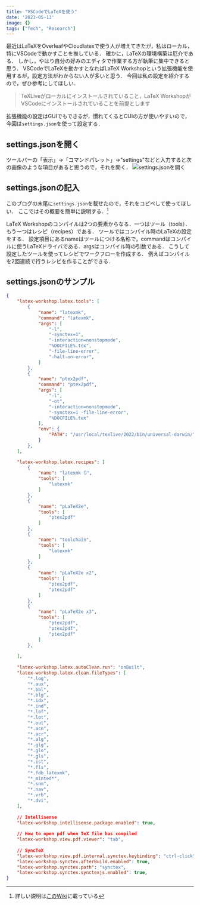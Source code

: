 ```yaml
---
title: "VSCodeでLaTeXを使う"
date: '2023-05-13'
image: {}
tags: ["Tech", "Research"]
---
```

最近はLaTeXをOverleafやCloudlatexで使う人が増えてきたが，私はローカル，特にVSCodeで動かすことを推している．
確かに，LaTeXの環境構築は厄介である．
しかし，やはり自分の好みのエディタで作業する方が執筆に集中できると思う．
VSCodeでLaTeXを動かすとなればLaTeX Workshopという拡張機能を使用するが，設定方法がわからない人が多いと思う．
今回は私の設定を紹介するので，ぜひ参考にしてほしい．

> TeXLiveがローカルにインストールされていること，LaTeX WorkshopがVSCodeにインストールされていることを前提とします

拡張機能の設定はGUIでもできるが，慣れてくるとCUIの方が使いやすいので，今回は`settings.json`を使って設定する．

## settings.jsonを開く

ツールバーの「表示」→「コマンドパレット」→"settings"などと入力すると次の画像のような項目があると思うので，それを開く．
![settings.jsonを開く](/posts/vscode-latex/settings.png)

## settings.jsonの記入

このブログの末尾に`settings.json`を載せたので，それをコピペして使ってほしい．
ここではその概要を簡単に説明する．[^1]

LaTeX Workshopのコンパイルは2つの要素からなる．一つはツール（tools）．もう一つはレシピ（recipes）である．
ツールではコンパイル時のLaTeXの設定をする．
設定項目にあるnameはツールにつける名称で，commandはコンパイルに使うLaTeXドライバである．argsはコンパイル時の引数である．
こうして設定したツールを使ってレシピでワークフローを作成する．
例えばコンパイルを2回連続で行うレシピを作ることができる．

## settings.jsonのサンプル

```json
{
    "latex-workshop.latex.tools": [
        {
            "name": "latexmk",
            "command": "latexmk",
            "args": [
                "-l",
                "-synctex=1",
                "-interaction=nonstopmode",
                "%DOCFILE%.tex",
                "-file-line-error",
                "-halt-on-error",
            ]
        },
        {
            "name": "ptex2pdf",
            "command": "ptex2pdf",
            "args": [
                "-l",
                "-ot",
                "-interaction=nonstopmode",
                "-synctex=1 -file-line-error",
                "%DOCFILE%.tex"
            ],
            "env": {
                "PATH": "/usr/local/texlive/2022/bin/universal-darwin/"
            }
        },
    ],

    "latex-workshop.latex.recipes": [
        {
            "name": "latexmk 🔃",
            "tools": [
                "latexmk"
            ]
        },
        {
            "name": "pLaTeX2e",
            "tools": [
                "ptex2pdf"
            ]
        },
        {
            "name": "toolchain",
            "tools": [
                "latexmk"
            ]
        },
        {
            "name": "pLaTeX2e x2",
            "tools": [
                "ptex2pdf",
                "ptex2pdf"
            ]
        },
        {
            "name": "pLaTeX2e x3",
            "tools": [
                "ptex2pdf",
                "ptex2pdf",
                "ptex2pdf"
            ]
        },
        
    ],
    
    "latex-workshop.latex.autoClean.run": "onBuilt",
    "latex-workshop.latex.clean.fileTypes": [
        "*.log",
        "*.aux",
        "*.bbl",
        "*.blg",
        "*.idx",
        "*.ind",
        "*.lof",
        "*.lot",
        "*.out",
        "*.acn",
        "*.acr",
        "*.alg",
        "*.glg",
        "*.glo",
        "*.gls",
        "*.ist",
        "*.fls",
        "*.fdb_latexmk",
        "*_minted*",
        "*.snm",
        "*.nav",
        "*.vrb",
        "*.dvi",
    ],
    
    // Intellisense
    "latex-workshop.intellisense.package.enabled": true,
    
    // How to open pdf when TeX file has compiled
    "latex-workshop.view.pdf.viewer": "tab",
    
    // SyncTeX
    "latex-workshop.view.pdf.internal.synctex.keybinding": "ctrl-click",
    "latex-workshop.synctex.afterBuild.enabled": true,
    "latex-workshop.synctex.path": "synctex",
    "latex-workshop.synctex.synctexjs.enabled": true,
}
```


[^1]: 詳しい説明は[このWiki](https://github.com/James-Yu/LaTeX-Workshop/wiki/Compile)に載っている